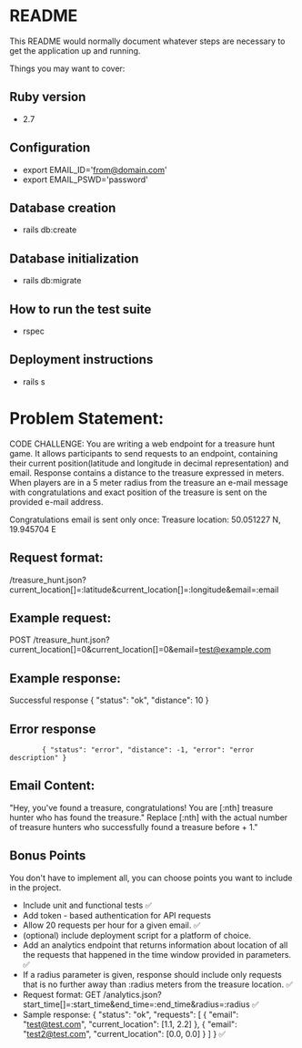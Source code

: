 # README

This README would normally document whatever steps are necessary to get the
application up and running.

Things you may want to cover:

## Ruby version
 - 2.7

## Configuration
 - export EMAIL_ID='from@domain.com'
 - export EMAIL_PSWD='password'

## Database creation
 - rails db:create

## Database initialization
 - rails db:migrate

## How to run the test suite
 - rspec

## Deployment instructions
 - rails s

# Problem Statement:
CODE CHALLENGE:
You are writing a web endpoint for a treasure hunt game. It allows participants to send requests to an endpoint, containing their current position(latitude and longitude in decimal representation) and email. Response contains a distance to the treasure expressed in meters. When players are in a 5 meter radius from the treasure an e-mail message with congratulations and exact position of the treasure is sent on the provided e-mail address.

Congratulations email is sent only once:
Treasure location: 50.051227 N, 19.945704 E

## Request format:
/treasure_hunt.json?current_location[]=:latitude&current_location[]=:longitude&email=:email

## Example request:
POST /treasure_hunt.json?current_location[]=0&current_location[]=0&email=test@example.com

## Example response:
Successful response
            { "status": "ok", "distance": 10  }

## Error response
            { "status": "error", "distance": -1, "error": "error description" } 

## Email Content: 
"Hey, you've found a treasure, congratulations!
You are [:nth] treasure hunter who has found the treasure." Replace [:nth] with the actual number of treasure hunters who successfully found a treasure before + 1."

## Bonus Points
You don't have to implement all, you can choose points you want to include in the project.
* Include unit and functional tests :white_check_mark:
* Add token - based authentication for API requests
* Allow 20 requests per hour for a given email. :white_check_mark:
* (optional) include deployment script for a platform of choice. 
* Add an analytics endpoint that returns information about location of all the requests that happened in the time window provided in parameters. :white_check_mark:
* If a radius parameter is given, response should include only requests that is no further away than :radius meters from the treasure location.  :white_check_mark:
* Request format: GET /analytics.json?start_time[]=:start_time&end_time=:end_time&radius=:radius  :white_check_mark:
* Sample response: { "status": "ok", "requests": [ { "email": "test@test.com", "current_location": [1.1, 2.2] }, { "email": "test2@test.com", "current_location": [0.0, 0.0] } ] } :white_check_mark:

